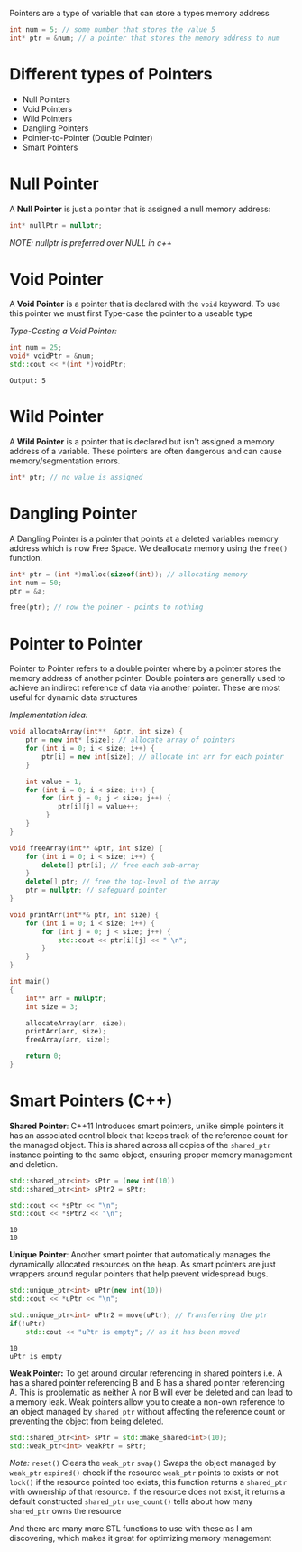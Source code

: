 Pointers are a type of variable that can store a types memory address

```c++
int num = 5; // some number that stores the value 5
int* ptr = &num; // a pointer that stores the memory address to num
```

# Different types of Pointers

- Null Pointers
- Void Pointers
- Wild Pointers
- Dangling Pointers
- Pointer-to-Pointer (Double Pointer)
- Smart Pointers

# Null Pointer
A **Null Pointer** is just a pointer that is assigned a null memory address:
```c++
int* nullPtr = nullptr;
```
*NOTE: nullptr is preferred over NULL in c++*
# Void Pointer
A **Void Pointer** is a pointer that is declared with the `void` keyword. To use this pointer we must first Type-case the pointer to a useable type

*Type-Casting a Void Pointer:*
```c++
int num = 25;
void* voidPtr = &num;
std::cout << *(int *)voidPtr;
```
```Output
Output: 5
```

# Wild Pointer
A **Wild Pointer** is a pointer that is declared but isn't assigned a memory address of a variable. These pointers are often dangerous and can cause memory/segmentation errors.
```c++
int* ptr; // no value is assigned
```

# Dangling Pointer
A Dangling Pointer is a pointer that points at a deleted variables memory address which is now Free Space. We deallocate memory using the `free()` function.
```c++
int* ptr = (int *)malloc(sizeof(int)); // allocating memory
int num = 50;
ptr = &a;

free(ptr); // now the poiner - points to nothing
```

# Pointer to Pointer
Pointer to Pointer refers to a double pointer where by a pointer stores the memory address of another pointer. Double pointers are generally used to achieve an indirect reference of data via another pointer. These are most useful for dynamic data structures

*Implementation idea:*
```c++
void allocateArray(int**  &ptr, int size) {
    ptr = new int* [size]; // allocate array of pointers
    for (int i = 0; i < size; i++) {
        ptr[i] = new int[size]; // allocate int arr for each pointer
    }

    int value = 1;
    for (int i = 0; i < size; i++) {
        for (int j = 0; j < size; j++) {
            ptr[i][j] = value++;
         }
    }
}

void freeArray(int** &ptr, int size) {
    for (int i = 0; i < size; i++) {
        delete[] ptr[i]; // free each sub-array
    }
    delete[] ptr; // free the top-level of the array
    ptr = nullptr; // safeguard pointer
}

void printArr(int**& ptr, int size) {
    for (int i = 0; i < size; i++) {
        for (int j = 0; j < size; j++) {
            std::cout << ptr[i][j] << " \n";
        }
    }
}

int main()
{  
    int** arr = nullptr;
    int size = 3;

    allocateArray(arr, size);
    printArr(arr, size);
    freeArray(arr, size);

    return 0;
}
```

# Smart Pointers (C++)

**Shared Pointer**:
C++11 Introduces smart pointers, unlike simple pointers it has an associated control block that keeps track of the reference count for the managed object. This is shared across all copies of the `shared_ptr` instance pointing to the same object, ensuring proper memory management and deletion.

```c++
std::shared_ptr<int> sPtr = (new int(10))
std::shared_ptr<int> sPtr2 = sPtr;

std::cout << *sPtr << "\n";
std::cout << *sPtr2 << "\n";
```

```Output
10
10
```

**Unique Pointer**:
Another smart pointer that automatically manages the dynamically allocated resources on the heap. As smart pointers are just wrappers around regular pointers that help prevent widespread bugs.

```c++
std::unique_ptr<int> uPtr(new int(10))
std::cout << *uPtr << "\n";

std::unique_ptr<int> uPtr2 = move(uPtr); // Transferring the ptr
if(!uPtr)
	std::cout << "uPtr is empty"; // as it has been moved
```

```Output
10
uPtr is empty
```

**Weak Pointer:**
To get around circular referencing in shared pointers i.e. A has a shared pointer referencing B and B has a shared pointer referencing A. This is problematic as neither A nor B will ever be deleted and can lead to a memory leak. Weak pointers allow you to create a non-own reference to an object managed by `shared_ptr` without  affecting the reference count or preventing the object from being deleted.
```c++
std::shared_ptr<int> sPtr = std::make_shared<int>(10);
std::weak_ptr<int> weakPtr = sPtr;
```

*Note:* `reset()` Clears the `weak_ptr`
`swap()` Swaps the object managed by `weak_ptr`
`expired()` check if the resource `weak_ptr` points to exists or not
`lock()` if the resource pointed too exists, this function returns a `shared_ptr` with ownership of that resource. if the resource does not exist, it returns a default constructed `shared_ptr`
`use_count()` tells about how many `shared_ptr` owns the resource

And there are many more STL functions to use with these as I am discovering, which makes it great for optimizing memory management
